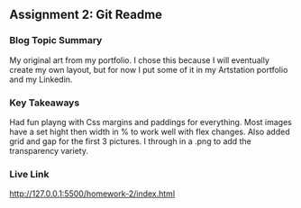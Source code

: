 ## Assignment 2: Git Readme

### Blog Topic Summary

My original art from my portfolio. I chose this because I will eventually create my own layout, but for now I put some of it in my Artstation portfolio and my Linkedin.

### Key Takeaways

Had fun playng with Css margins and paddings for everything. Most images have a set hight then width in % to work well with flex changes. Also added grid and gap for the first 3 pictures. I through in a .png to add the transparency variety.

### Live Link

http://127.0.0.1:5500/homework-2/index.html
